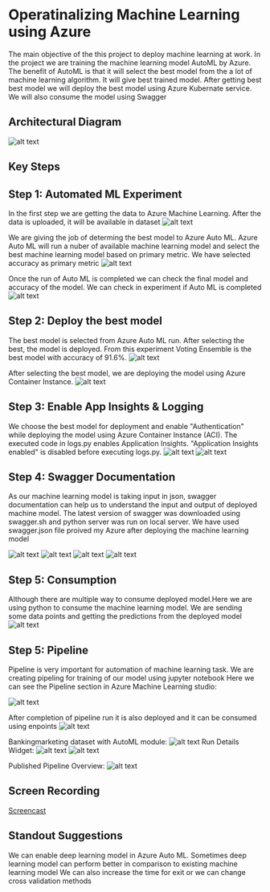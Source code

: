 # Operatinalizing Machine Learning using Azure

The main objective of the this project to deploy machine learning at work. In the project we are training the machine learning model AutoML by Azure. The benefit of AutoML is that it will select the best model from the a lot of machine learning algorithm. It will give best trained model. After getting best best model we will deploy the best model using Azure Kubernate service. We will also consume the model using Swagger

## Architectural Diagram
![alt text](https://github.com/agshiv92/Azure_ML_project-2/blob/main/Azure%20ML%20Project%202.jpg)
## Key Steps
## Step 1: Automated ML Experiment
In the first step we are getting the data to Azure Machine Learning. After the data is uploaded, it will be available in dataset
![alt text](https://github.com/agshiv92/Azure_ML_project-2/blob/main/1.JPG)

We are giving the job of determing the best model to Azure Auto ML. Azure Auto ML will run a nuber of available machine learning model and select the best machine learning model based on primary metric. We have selected accuracy as primary metric
![alt text](https://github.com/agshiv92/Azure_ML_project-2/blob/main/2.JPG)

Once the run of Auto ML is completed we can check the final model and accuracy of the model. We can check in experiment if Auto ML is completed 
![alt text](https://github.com/agshiv92/Azure_ML_project-2/blob/main/3.JPG)

## Step 2: Deploy the best model
The best model is selected from Azure Auto ML run. After selecting the best, the model is deployed. From this experiment Voting Ensemble is the best model with accuracy of 91.6%. 
![alt text](https://github.com/agshiv92/Azure_ML_project-2/blob/main/4.JPG)

After selecting the best model, we are deploying the model using Azure Container Instance. 
![alt text](https://github.com/agshiv92/Azure_ML_project-2/blob/main/5.JPG)
## Step 3: Enable App Insights & Logging
We choose the best model for deployment and enable "Authentication" while deploying the model using Azure Container Instance (ACI). The executed code in logs.py enables Application Insights. "Application Insights enabled" is disabled before executing logs.py.
![alt text](https://github.com/agshiv92/Azure_ML_project-2/blob/main/6.JPG)
![alt text](https://github.com/agshiv92/Azure_ML_project-2/blob/main/7.JPG)
## Step 4: Swagger Documentation 
As our machine learning model is taking input in json, swagger documentation can help us to understand the input and output of deployed machine model. The latest version of swagger was downloaded using swagger.sh and python server was run on local server. We have used swagger.json file proived my Azure after deploying the machine learning model

![alt text](https://github.com/agshiv92/Azure_ML_project-2/blob/main/8.JPG)
![alt text](https://github.com/agshiv92/Azure_ML_project-2/blob/main/9.JPG)
![alt text](https://github.com/agshiv92/Azure_ML_project-2/blob/main/10.JPG)
![alt text](https://github.com/agshiv92/Azure_ML_project-2/blob/main/11.JPG)
## Step 5: Consumption
Although there are multiple way to consume deployed model.Here we are using python to consume the machine learning model. We are sending some data points and getting the predictions from the deployed model
![alt text](https://github.com/agshiv92/Azure_ML_project-2/blob/main/12.JPG)
## Step 5: Pipeline 
Pipeline is very important for automation of machine learning task. We are creating pipeling for training of our model using jupyter notebook
Here we can see the Pipeline section in Azure Machine Learning studio:

![alt text](https://github.com/agshiv92/Azure_ML_project-2/blob/main/ps.JPG)

After completion of pipeline run it is also deployed and it can be consumed using enpoints 
![alt text](https://github.com/agshiv92/Azure_ML_project-2/blob/main/15.JPG)

Bankingmarketing dataset with AutoML module:
![alt text](https://github.com/agshiv92/Azure_ML_project-2/blob/main/ba.JPG)
Run Details Widget:
![alt text](https://github.com/agshiv92/Azure_ML_project-2/blob/main/13.JPG)
![alt text](https://github.com/agshiv92/Azure_ML_project-2/blob/main/14.JPG)

Published Pipeline Overview:
![alt text](https://github.com/agshiv92/Azure_ML_project-2/blob/main/19.JPG)
## Screen Recording
[Screencast](https://youtu.be/_9oU2V9Hs98 "Screencast")

## Standout Suggestions
We can enable deep learning model in Azure Auto ML. Sometimes deep learning model can perform better in comparison to existing machine learning model
We can also increase the time for exit or we can change cross validation methods
